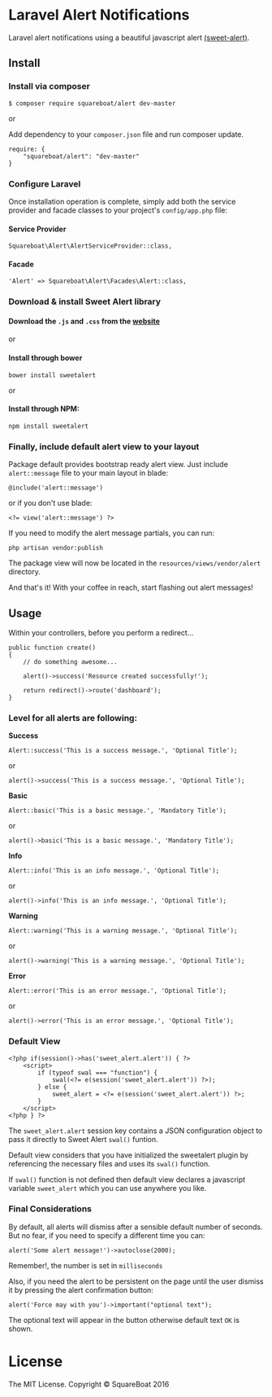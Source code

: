 # Laravel Alert Notifications

Laravel alert notifications using a beautiful javascript alert [(sweet-alert)](http://t4t5.github.io/sweetalert/).

## Install

### Install via composer

```
$ composer require squareboat/alert dev-master
```

or

Add dependency to your `composer.json` file and run composer update.

```
require: {
    "squareboat/alert": "dev-master"
}
```

### Configure Laravel

Once installation operation is complete, simply add both the service provider and facade classes to your project's `config/app.php` file:

#### Service Provider
```
Squareboat\Alert\AlertServiceProvider::class,
```

#### Facade

```
'Alert' => Squareboat\Alert\Facades\Alert::class,
```

### Download & install Sweet Alert library

#### Download the `.js` and `.css` from the [website](http://t4t5.github.io/sweetalert/)
or

#### Install through bower
```
bower install sweetalert
```
or
#### Install through NPM:
```
npm install sweetalert
```

### Finally, include default alert view to your layout

Package default provides bootstrap ready alert view. Just include `alert::message` file to your main layout in blade:

```
@include('alert::message')
```

or if you don't use blade:

```
<?= view('alert::message') ?>
```

If you need to modify the alert message partials, you can run:

```
php artisan vendor:publish
```

The package view will now be located in the `resources/views/vendor/alert` directory.

And that's it! With your coffee in reach, start flashing out alert messages!

## Usage

Within your controllers, before you perform a redirect...

```
public function create()
{
    // do something awesome...

    alert()->success('Resource created successfully!');

    return redirect()->route('dashboard');
}
```

### Level for all alerts are following:

**Success**
```
Alert::success('This is a success message.', 'Optional Title');
```
or
```
alert()->success('This is a success message.', 'Optional Title');
```

**Basic**
```
Alert::basic('This is a basic message.', 'Mandatory Title');
```
or
```
alert()->basic('This is a basic message.', 'Mandatory Title');
```

**Info**
```
Alert::info('This is an info message.', 'Optional Title');
```
or
```
alert()->info('This is an info message.', 'Optional Title');
```

**Warning**
```
Alert::warning('This is a warning message.', 'Optional Title');
```
or
```
alert()->warning('This is a warning message.', 'Optional Title');
```

**Error**
```
Alert::error('This is an error message.', 'Optional Title');
```
or
```
alert()->error('This is an error message.', 'Optional Title');
```

### Default View
```
<?php if(session()->has('sweet_alert.alert')) { ?>
    <script>
        if (typeof swal === "function") {
            swal(<?= e(session('sweet_alert.alert')) ?>);
        } else {
            sweet_alert = <?= e(session('sweet_alert.alert')) ?>;
        }
    </script>
<?php } ?>
```
The `sweet_alert.alert` session key contains a JSON configuration object to pass it directly to Sweet Alert `swal()` funtion.

Default view considers that you have initialized the sweetalert plugin by referencing the necessary files and uses its `swal()` function.

If `swal()` function is not defined then default view declares a javascript variable `sweet_alert` which you can use anywhere you like.

### Final Considerations

By default, all alerts will dismiss after a sensible default number of seconds.
But no fear, if you need to specify a different time you can:
```
alert('Some alert message!')->autoclose(2000);
```
Remember!, the number is set in `milliseconds`

Also, if you need the alert to be persistent on the page until the user dismiss it by pressing the alert confirmation button:
```
alert('Force may with you')->important("optional text");
```
The optional text will appear in the button otherwise default text `OK` is shown.

# License

The MIT License. Copyright © SquareBoat 2016
